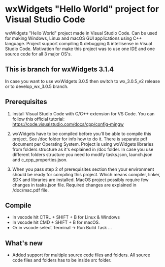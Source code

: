 # wxWidgets "Hello World" project for Visual Studio Code
wxWidgets "Hello World" project made in Visual Studio Code. Can be used for making Windows, Linux and macOS GUI applications using C++ language. Project support compiling & debugging & intellisense in Visual Studio Code. 
Motivation for make this project was to use one IDE and one source code for all 3 major OS's.

## This is branch for wxWidgets 3.1.4
In case you want to use wxWidgets 3.0.5 then switch to wx_3.0.5_v2 release or to develop_wx_3.0.5 branch.

## Prerequisites
1. Install Visual Studio Code with C/C++ extension for VS Code. You can follow this official tutorial: https://code.visualstudio.com/docs/cpp/config-mingw

2. wxWidgets have to be compiled before you'll be able to compile this project. See /doc folder for info how to do it. There is separate pdf document per Operating System. 
Project is using wxWidgets libraries from folders structure as it's explained in /doc folder. In case you use different folders structure you need to modify tasks.json, launch.json and c_cpp_properties.json.

3. When you pass step 2 of prerequisites section then your environment should be ready for compiling this project. Which means compiler, linker, SDK and libraries are installed. 
MacOS project possibly require few changes in tasks.json file. Required changes are explained in /doc/mac.pdf file.

## Compile
* In vscode hit CTRL + SHIFT + B for Linux & Windows
* In vscode hit CMD + SHIFT + B for macOS.
* Or in vscode select Terminal -> Run Build Task ...

## What's new
* Added support for multiple source code files and folders. All source code files and folders has to be inside src folder.